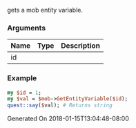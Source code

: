 gets a mob entity variable.
### Arguments
**Name**|**Type**|**Description**
:---|:---|:---
id||

### Example

```perl
my $id = 1;
my $val = $mob->GetEntityVariable($id);
quest::say($val); # Returns string
```


Generated On 2018-01-15T13:04:48-08:00